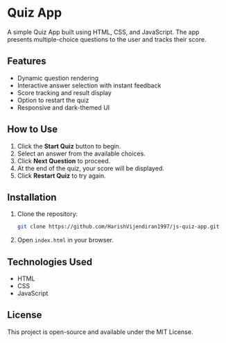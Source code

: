 # Quiz App

A simple Quiz App built using HTML, CSS, and JavaScript. The app presents multiple-choice questions to the user and tracks their score.

## Features

- Dynamic question rendering
- Interactive answer selection with instant feedback
- Score tracking and result display
- Option to restart the quiz
- Responsive and dark-themed UI

## How to Use

1. Click the **Start Quiz** button to begin.
2. Select an answer from the available choices.
3. Click **Next Question** to proceed.
4. At the end of the quiz, your score will be displayed.
5. Click **Restart Quiz** to try again.

## Installation

1. Clone the repository:
   ```sh
   git clone https://github.com/HarishVijendiran1997/js-quiz-app.git
   ```
2. Open `index.html` in your browser.

## Technologies Used

- HTML
- CSS
- JavaScript

## License

This project is open-source and available under the MIT License.

